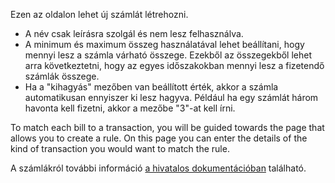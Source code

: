 Ezen az oldalon lehet új számlát létrehozni.

* A név csak leírásra szolgál és nem lesz felhasználva.
* A minimum és maximum összeg használatával lehet beállítani, hogy mennyi lesz a számla várható összege. Ezekből az összegekből lehet arra következtetni, hogy az egyes időszakokban mennyi lesz a fizetendő számlák összege.
* Ha a "kihagyás" mezőben van beállított érték, akkor a számla automatikusan ennyiszer ki lesz hagyva. Például ha egy számlát három havonta kell fizetni, akkor a mezőbe "3"-at kell írni.

To match each bill to a transaction, you will be guided towards the page that allows you to create a rule. On this page you can enter the details of the kind of transaction you would want to match the rule.

A számlákról további információ [a hivatalos dokumentációban](https://firefly-iii.readthedocs.io/en/latest/advanced/bills.html) található.